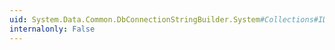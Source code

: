 ```yaml
---
uid: System.Data.Common.DbConnectionStringBuilder.System#Collections#IDictionary#Add(System.Object,System.Object)
internalonly: False
---
```

